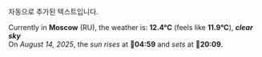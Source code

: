 
자동으로 추가된 텍스트입니다.

<!--START_SECTION:weather:moscow-->
Currently in **Moscow** (RU), the weather is: **12.4°C** (feels like **11.9°C**), ***clear sky***<br/>
On *August 14, 2025*, the *sun rises* at 🌅**04:59** and *sets* at 🌇**20:09**.
<!--END_SECTION:weather-->
